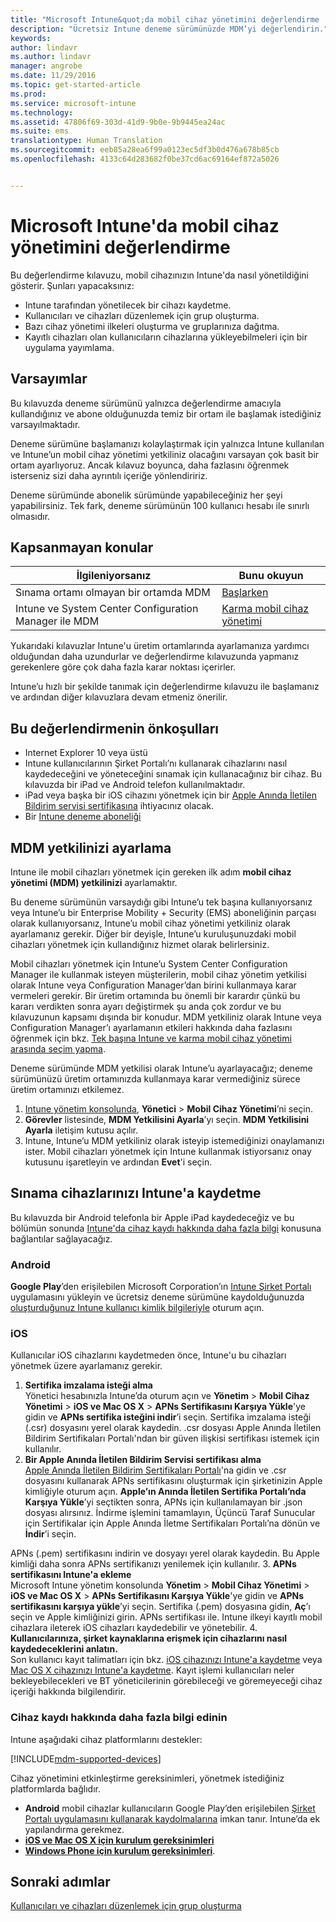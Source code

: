 ```yaml
---
title: "Microsoft Intune&quot;da mobil cihaz yönetimini değerlendirme | Microsoft Docs"
description: "Ücretsiz Intune deneme sürümünüzde MDM’yi değerlendirin."
keywords: 
author: lindavr
ms.author: lindavr
manager: angrobe
ms.date: 11/29/2016
ms.topic: get-started-article
ms.prod: 
ms.service: microsoft-intune
ms.technology: 
ms.assetid: 47806f69-303d-41d9-9b0e-9b9445ea24ac
ms.suite: ems
translationtype: Human Translation
ms.sourcegitcommit: eeb85a28ea6f99a0123ec5df3b0d476a678b85cb
ms.openlocfilehash: 4133c64d283682f0be37cd6ac69164ef872a5026


---
```


# <a name="evaluate-mobile-device-management-in-microsoft-intune"></a>Microsoft Intune'da mobil cihaz yönetimini değerlendirme
Bu değerlendirme kılavuzu, mobil cihazınızın Intune'da nasıl yönetildiğini gösterir. Şunları yapacaksınız:
- Intune tarafından yönetilecek bir cihazı kaydetme.
- Kullanıcıları ve cihazları düzenlemek için grup oluşturma.
- Bazı cihaz yönetimi ilkeleri oluşturma ve gruplarınıza dağıtma.
- Kayıtlı cihazları olan kullanıcıların cihazlarına yükleyebilmeleri için bir uygulama yayımlama.
<!--- - Monitor the device? View a report of compliant devices?--->
<!--- - Remove the device from management--->

## <a name="assumptions"></a>Varsayımlar
Bu kılavuzda deneme sürümünü yalnızca değerlendirme amacıyla kullandığınız ve abone olduğunuzda temiz bir ortam ile başlamak istediğiniz varsayılmaktadır.

Deneme sürümüne başlamanızı kolaylaştırmak için yalnızca Intune kullanılan ve Intune’un mobil cihaz yönetimi yetkiliniz olacağını varsayan çok basit bir ortam ayarlıyoruz. Ancak kılavuz boyunca, daha fazlasını öğrenmek isterseniz sizi daha ayrıntılı içeriğe yönlendiririz.

Deneme sürümünde abonelik sürümünde yapabileceğiniz her şeyi yapabilirsiniz. Tek fark, deneme sürümünün 100 kullanıcı hesabı ile sınırlı olmasıdır.

## <a name="whats-not-covered"></a>Kapsanmayan konular
|İlgileniyorsanız |Bunu okuyun |
|------------------------|----------|
|Sınama ortamı olmayan bir ortamda MDM | [Başlarken](https://docs.microsoft.com/en-us/intune/get-started/start-with-a-paid-subscription-to-microsoft-intune) |
|Intune ve System Center Configuration Manager ile MDM | [Karma mobil cihaz yönetimi](https://docs.microsoft.com/en-us/sccm/mdm/understand/hybrid-mobile-device-management) |

Yukarıdaki kılavuzlar Intune'u üretim ortamlarında ayarlamanıza yardımcı olduğundan daha uzundurlar ve değerlendirme kılavuzunda yapmanız gerekenlere göre çok daha fazla karar noktası içerirler.

Intune’u hızlı bir şekilde tanımak için değerlendirme kılavuzu ile başlamanız ve ardından diğer kılavuzlara devam etmeniz önerilir.

## <a name="prerequisites-for-this-evaluation"></a>Bu değerlendirmenin önkoşulları
- Internet Explorer 10 veya üstü
- Intune kullanıcılarının Şirket Portalı’nı kullanarak cihazlarını nasıl kaydedeceğini ve yöneteceğini sınamak için kullanacağınız bir cihaz. Bu kılavuzda bir iPad ve Android telefon kullanılmaktadır.
- iPad veya başka bir iOS cihazını yönetmek için bir [Apple Anında İletilen Bildirim servisi sertifikasına](https://docs.microsoft.com/intune/deploy-use/set-up-ios-and-mac-management-with-microsoft-intune) ihtiyacınız olacak.
- Bir [Intune deneme aboneliği](sign-up-for-30-day-trial-microsoft-intune.md)

## <a name="set-your-mdm-authority"></a>MDM yetkilinizi ayarlama
Intune ile mobil cihazları yönetmek için gereken ilk adım **mobil cihaz yönetimi (MDM) yetkilinizi** ayarlamaktır.

Bu deneme sürümünün varsaydığı gibi Intune’u tek başına kullanıyorsanız veya Intune’u bir Enterprise Mobility + Security (EMS) aboneliğinin parçası olarak kullanıyorsanız, Intune’u mobil cihaz yönetimi yetkiliniz olarak ayarlamanız gerekir. Diğer bir deyişle, Intune’u kuruluşunuzdaki mobil cihazları yönetmek için kullandığınız hizmet olarak belirlersiniz.

Mobil cihazları yönetmek için Intune’u System Center Configuration Manager ile kullanmak isteyen müşterilerin, mobil cihaz yönetim yetkilisi olarak Intune veya Configuration Manager’dan birini kullanmaya karar vermeleri gerekir. Bir üretim ortamında bu önemli bir karardır çünkü bu kararı verdikten sonra ayarı değiştirmek şu anda çok zordur ve bu kılavuzunun kapsamı dışında bir konudur. MDM yetkiliniz olarak Intune veya Configuration Manager’ı ayarlamanın etkileri hakkında daha fazlasını öğrenmek için bkz. [Tek başına Intune ve karma mobil cihaz yönetimi arasında seçim yapma](https://docs.microsoft.com/en-us/sccm/mdm/understand/choose-between-standalone-intune-and-hybrid-mobile-device-management).

Deneme sürümünde MDM yetkilisi olarak Intune’u ayarlayacağız; deneme sürümünüzü üretim ortamınızda kullanmaya karar vermediğiniz sürece üretim ortamınızı etkilemez.

1. [Intune yönetim konsolunda](https://manage.microsoft.com/), **Yönetici** &gt; **Mobil Cihaz Yönetimi**’ni seçin.
2. **Görevler** listesinde, **MDM Yetkilisini Ayarla**’yı seçin. **MDM Yetkilisini Ayarla** iletişim kutusu açılır. <!---screen shot--->
3. Intune, Intune’u MDM yetkiliniz olarak isteyip istemediğinizi onaylamanızı ister. Mobil cihazları yönetmek için Intune kullanmak istiyorsanız onay kutusunu işaretleyin ve ardından **Evet**'i seçin.

## <a name="enroll-your-test-devices-into-intune"></a>Sınama cihazlarınızı Intune'a kaydetme

Bu kılavuzda bir Android telefonla bir Apple iPad kaydedeceğiz ve bu bölümün sonunda [Intune'da cihaz kaydı hakkında daha fazla bilgi](#Learn-more-about-device-enrollment) konusuna bağlantılar sağlayacağız.
### <a name="android"></a>Android
**Google Play**’den erişilebilen Microsoft Corporation’ın [Intune Şirket Portalı](http://go.microsoft.com/fwlink/p/?LinkId=386612) uygulamasını yükleyin ve ücretsiz deneme sürümüne kaydolduğunuzda [oluşturduğunuz Intune kullanıcı kimlik bilgileriyle](sign-up-for-30-day-trial-microsoft-intune.md#add-users) oturum açın.

### <a name="ios"></a>iOS
Kullanıcılar iOS cihazlarını kaydetmeden önce, Intune'u bu cihazları yönetmek üzere ayarlamanız gerekir.

1. **Sertifika imzalama isteği alma**<br/>
Yönetici hesabınızla Intune’da oturum açın ve **Yönetim** > **Mobil Cihaz Yönetimi** > **iOS ve Mac OS X** > **APNs Sertifikasını Karşıya Yükle**'ye gidin ve **APNs sertifika isteğini indir**’i seçin. Sertifika imzalama isteği (.csr) dosyasını yerel olarak kaydedin. .csr dosyası Apple Anında İletilen Bildirim Sertifikaları Portalı'ndan bir güven ilişkisi sertifikası istemek için kullanılır. <!--- screen shot--->
2.  **Bir Apple Anında İletilen Bildirim Servisi sertifikası alma**<BR/>
[Apple Anında İletilen Bildirim Sertifikaları Portalı](https://idmsa.apple.com/IDMSWebAuth/login?appIdKey=3fbfc9ad8dfedeb78be1d37f6458e72adc3160d1ad5b323a9e5c5eb2f8e7e3e2&rv=2)'na gidin ve .csr dosyasını kullanarak APNs sertifikasını oluşturmak için şirketinizin Apple kimliğiyle oturum açın. **Apple’ın Anında İletilen Sertifika Portalı’nda Karşıya Yükle**’yi seçtikten sonra, APNs için kullanılamayan bir .json dosyası alırsınız. İndirme işlemini tamamlayın, Üçüncü Taraf Sunucular için Sertifikalar için Apple Anında İletme Sertifikaları Portalı’na dönün ve **İndir**’i seçin.

 APNs (.pem) sertifikasını indirin ve dosyayı yerel olarak kaydedin. Bu Apple kimliği daha sonra APNs sertifikanızı yenilemek için kullanılır.
3.  **APNs sertifikasını Intune'a ekleme**<BR/>
Microsoft Intune yönetim konsolunda **Yönetim** > **Mobil Cihaz Yönetimi** > **iOS ve Mac OS X** > **APNs Sertifikasını Karşıya Yükle**'ye gidin ve **APNs sertifikasını karşıya yükle**’yi seçin. Sertifika (.pem) dosyasına gidin, **Aç**’ı seçin ve Apple kimliğinizi girin. APNs sertifikası ile. Intune ilkeyi kayıtlı mobil cihazlara ileterek iOS cihazları kaydedebilir ve yönetebilir.
4.  **Kullanıcılarınıza, şirket kaynaklarına erişmek için cihazlarını nasıl kaydedeceklerini anlatın.**<br/>
Son kullanıcı kayıt talimatları için bkz. [iOS cihazınızı Intune'a kaydetme](https://docs.microsoft.com/en-us/Intune/enduser/enroll-your-device-in-intune-ios) veya [Mac OS X cihazınızı Intune'a kaydetme](https://docs.microsoft.com/en-us/Intune/enduser/enroll-your-device-in-intune-mac-os-x). Kayıt işlemi kullanıcıları neler bekleyebilecekleri ve BT yöneticilerinin görebileceği ve göremeyeceği cihaz içeriği hakkında bilgilendirir.


### <a name="learn-more-about-device-enrollment"></a>Cihaz kaydı hakkında daha fazla bilgi edinin

Intune aşağıdaki cihaz platformlarını destekler:

[!INCLUDE[mdm-supported-devices](../includes/mdm-supported-devices.md)]

Cihaz yönetimini etkinleştirme gereksinimleri, yönetmek istediğiniz platformlarda bağlıdır.
- **Android** mobil cihazlar kullanıcıların Google Play’den erişilebilen [Şirket Portalı uygulamasını kullanarak kaydolmalarına](/intune/deploy-use/set-up-android-management-with-microsoft-intune) imkan tanır. Intune’da ek yapılandırma gerekmez.
- [**iOS ve Mac OS X için kurulum gereksinimleri**](/intune/deploy-use/set-up-ios-and-mac-management-with-microsoft-intune)
- [**Windows Phone için kurulum gereksinimleri**](/intune/deploy-use/set-up-windows-phone-management-with-microsoft-intune).

<!--- ## Verify enrollment--->
<!--- START HERE

### iOS and Mac OS X
Install the **Microsoft Intune Company Portal** app from Microsoft Corporation available in the App Store and sign in with Intune user credentials added above. View **Enrolled devices** to add your device.



### Windows Phone 8.1
Users install the **Company Portal** app from Microsoft Corporation, available in the Windows Phone store, and sign in with the Intune user credentials added above.  View **Enrolled devices** to add your device.

## Install the previously deployed app
Open the Company Portal on the mobile device, choose **Apps**, and then install **Microsoft Skype**.--->



## <a name="next-steps"></a>Sonraki adımlar
[Kullanıcıları ve cihazları düzenlemek için grup oluşturma](get-started-with-a-30-day-trial-of-microsoft-intune-step-3.md)



<!--HONumber=Jan17_HO1-->


